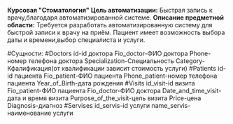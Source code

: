 **Курсовая "Стоматология"**
**Цель автоматизации:**
Быстрая запись к врачу,благодаря автоматизированной системе.
**Описание предметной области:**
Требуется разработать автоматизированную систему для быстрой записи к врачу на приём.
Пациент имеет возможность выбора даты и времени,выбор специалиста и услуги.

#Сущности:
#Doctors
id-id доктора
Fio_doctor-ФИО доктора
Phone-номер телефона доктора
Specialization-Специальность
Category-Кфалификация(от квалификации зависит стоимость услуги)
#Patients
id-id пациента
Fio_patient-ФИО пациента
Phone_patient-номер телефона пациента
Year_of_Birth-дата рождения
#Visits
id_visit-id визита
Fio_patient-ФИО пациента
Fio_doctor-ФИО доктора
Date_and_time_visit-дата и время визита
Purpose_of_the_visit-цель визита
Price-цена
Diagnosis-диагноз
#Servises
id_servis-id услуги
name_servis-наименование услуги


